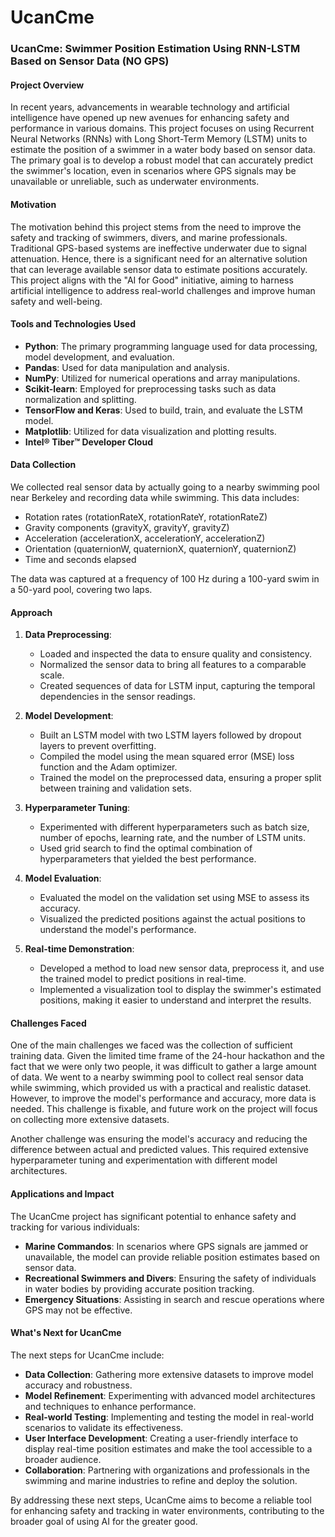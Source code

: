 # UcanCme
### UcanCme: Swimmer Position Estimation Using RNN-LSTM Based on Sensor Data (NO GPS)

#### Project Overview

In recent years, advancements in wearable technology and artificial intelligence have opened up new avenues for enhancing safety and performance in various domains. This project focuses on using Recurrent Neural Networks (RNNs) with Long Short-Term Memory (LSTM) units to estimate the position of a swimmer in a water body based on sensor data. The primary goal is to develop a robust model that can accurately predict the swimmer's location, even in scenarios where GPS signals may be unavailable or unreliable, such as underwater environments.

#### Motivation

The motivation behind this project stems from the need to improve the safety and tracking of swimmers, divers, and marine professionals. Traditional GPS-based systems are ineffective underwater due to signal attenuation. Hence, there is a significant need for an alternative solution that can leverage available sensor data to estimate positions accurately. This project aligns with the "AI for Good" initiative, aiming to harness artificial intelligence to address real-world challenges and improve human safety and well-being.

#### Tools and Technologies Used

- **Python**: The primary programming language used for data processing, model development, and evaluation.
- **Pandas**: Used for data manipulation and analysis.
- **NumPy**: Utilized for numerical operations and array manipulations.
- **Scikit-learn**: Employed for preprocessing tasks such as data normalization and splitting.
- **TensorFlow and Keras**: Used to build, train, and evaluate the LSTM model.
- **Matplotlib**: Utilized for data visualization and plotting results.
- **Intel® Tiber™ Developer Cloud**

#### Data Collection

We collected real sensor data by actually going to a nearby swimming pool near Berkeley and recording data while swimming. This data includes:
- Rotation rates (rotationRateX, rotationRateY, rotationRateZ)
- Gravity components (gravityX, gravityY, gravityZ)
- Acceleration (accelerationX, accelerationY, accelerationZ)
- Orientation (quaternionW, quaternionX, quaternionY, quaternionZ)
- Time and seconds elapsed

The data was captured at a frequency of 100 Hz during a 100-yard swim in a 50-yard pool, covering two laps.

#### Approach

1. **Data Preprocessing**:
   - Loaded and inspected the data to ensure quality and consistency.
   - Normalized the sensor data to bring all features to a comparable scale.
   - Created sequences of data for LSTM input, capturing the temporal dependencies in the sensor readings.

2. **Model Development**:
   - Built an LSTM model with two LSTM layers followed by dropout layers to prevent overfitting.
   - Compiled the model using the mean squared error (MSE) loss function and the Adam optimizer.
   - Trained the model on the preprocessed data, ensuring a proper split between training and validation sets.

3. **Hyperparameter Tuning**:
   - Experimented with different hyperparameters such as batch size, number of epochs, learning rate, and the number of LSTM units.
   - Used grid search to find the optimal combination of hyperparameters that yielded the best performance.

4. **Model Evaluation**:
   - Evaluated the model on the validation set using MSE to assess its accuracy.
   - Visualized the predicted positions against the actual positions to understand the model's performance.

5. **Real-time Demonstration**:
   - Developed a method to load new sensor data, preprocess it, and use the trained model to predict positions in real-time.
   - Implemented a visualization tool to display the swimmer's estimated positions, making it easier to understand and interpret the results.

#### Challenges Faced

One of the main challenges we faced was the collection of sufficient training data. Given the limited time frame of the 24-hour hackathon and the fact that we were only two people, it was difficult to gather a large amount of data. We went to a nearby swimming pool to collect real sensor data while swimming, which provided us with a practical and realistic dataset. However, to improve the model's performance and accuracy, more data is needed. This challenge is fixable, and future work on the project will focus on collecting more extensive datasets.

Another challenge was ensuring the model's accuracy and reducing the difference between actual and predicted values. This required extensive hyperparameter tuning and experimentation with different model architectures.

#### Applications and Impact

The UcanCme project has significant potential to enhance safety and tracking for various individuals:
- **Marine Commandos**: In scenarios where GPS signals are jammed or unavailable, the model can provide reliable position estimates based on sensor data.
- **Recreational Swimmers and Divers**: Ensuring the safety of individuals in water bodies by providing accurate position tracking.
- **Emergency Situations**: Assisting in search and rescue operations where GPS may not be effective.

#### What's Next for UcanCme

The next steps for UcanCme include:
- **Data Collection**: Gathering more extensive datasets to improve model accuracy and robustness.
- **Model Refinement**: Experimenting with advanced model architectures and techniques to enhance performance.
- **Real-world Testing**: Implementing and testing the model in real-world scenarios to validate its effectiveness.
- **User Interface Development**: Creating a user-friendly interface to display real-time position estimates and make the tool accessible to a broader audience.
- **Collaboration**: Partnering with organizations and professionals in the swimming and marine industries to refine and deploy the solution.

By addressing these next steps, UcanCme aims to become a reliable tool for enhancing safety and tracking in water environments, contributing to the broader goal of using AI for the greater good.
